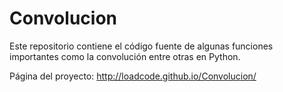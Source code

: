 # Convolucion
Este repositorio contiene el código fuente de algunas funciones importantes como la convolución entre otras en Python.

Página del proyecto: http://loadcode.github.io/Convolucion/
